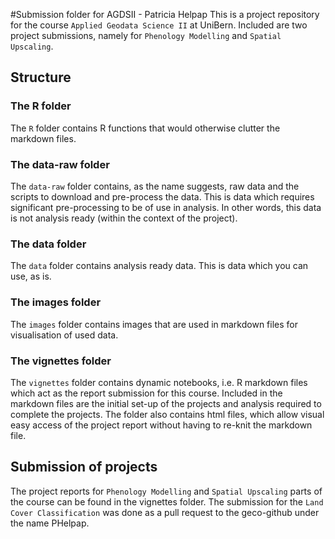 #Submission folder for AGDSII - Patricia Helpap
This is a project repository for the course `Applied Geodata Science II` at UniBern. 
Included are two project submissions, namely for `Phenology Modelling` and `Spatial Upscaling`.

## Structure

### The R folder

The `R` folder contains R functions that would otherwise clutter the markdown files. 


### The data-raw folder

The `data-raw` folder contains, as the name suggests, raw data and the scripts
to download and pre-process the data. This is data which requires significant
pre-processing to be of use in analysis. In other words, this data is not 
analysis ready (within the context of the project).


### The data folder

The `data` folder contains analysis ready data. This is data which you can use,
as is. 

### The images folder

The `images` folder contains images that are used in markdown files for visualisation of used data. 

### The vignettes folder

The `vignettes` folder contains dynamic notebooks, i.e. R markdown files which act as the report submission for this course. 
Included in the markdown files are the initial set-up of the projects and analysis required to complete the projects. 
The folder also contains html files, which allow visual easy access of the project report without having to re-knit the markdown file. 

## Submission of projects
The project reports for `Phenology Modelling` and `Spatial Upscaling` parts of the course can be found in the vignettes folder. 
The submission for the `Land Cover Classification` was done as a pull request to the geco-github under the name PHelpap. 

